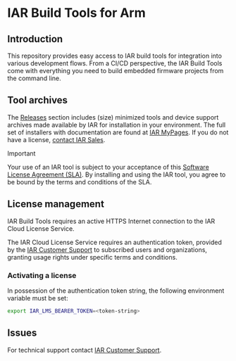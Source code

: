 # IAR Build Tools for Arm

## Introduction
This repository provides easy access to IAR build tools for integration into various development flows. From a CI/CD perspective, the IAR Build Tools come with everything you need to build embedded firmware projects from the command line. 

## Tool archives
The [Releases](https://github.com/iarsystems/arm/releases) section includes (size) minimized tools and device support archives made available by IAR for installation in your environment. The full set of installers with documentation are found at [IAR MyPages](https://iar.my.site.com/mypages). If you do not have a license, [contact IAR Sales](https://iar.com/about/contact).

> [!IMPORTANT]
> Your use of an IAR tool is subject to your acceptance of this [Software License Agreement (SLA)](https://www.iar.com/knowledge/support/licensing-information/software-license-agreement/).
> By installing and using the IAR tool, you agree to be bound by the terms and conditions of the SLA. 

## License management
IAR Build Tools requires an active HTTPS Internet connection to the IAR Cloud License Service.

The IAR Cloud License Service requires an authentication token, provided by the [IAR Customer Support](https://iar.my.site.com/mypages/s/contactsupport) to subscribed users and organizations, granting usage rights under specific terms and conditions.

### Activating a license
In possession of the authentication token string, the following environment variable must be set:
```bash
export IAR_LMS_BEARER_TOKEN=<token-string>
```
## Issues
For technical support contact [IAR Customer Support][url-iar-customer-support].

<!-- links -->
[url-iar-customer-support]: https://iar.my.site.com/mypages/s/contactsupport

